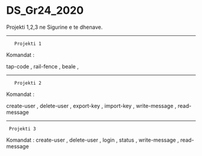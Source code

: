 # DS_Gr24_2020

Projekti 1,2,3 ne Sigurine e te dhenave.

****************************************************************************************************

       Projekti 1
                                     

Komandat :

tap-code , 
rail-fence , 
beale , 


****************************************************************************************************

       Projekti 2
                                     

Komandat :

create-user , 
delete-user , 
export-key , 
import-key , 
write-message , 
read-message 


*****************************************************************************************************

     Projekti 3
 
 
Komandat : 
create-user , 
delete-user , 
login , 
status , 
write-message , 
read-message 


